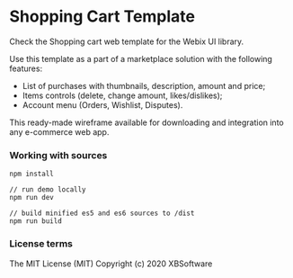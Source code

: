Shopping Cart Template
============

Check the Shopping cart web template for the Webix UI library.

Use this template as a part of a marketplace solution with the following features:

- List of purchases with thumbnails, description, amount and price;
- Items controls (delete, change amount, likes/dislikes);
- Account menu (Orders, Wishlist, Disputes).
 
This ready-made wireframe available for downloading and integration into any e-commerce web app.

### Working with sources

```
npm install

// run demo locally
npm run dev

// build minified es5 and es6 sources to /dist
npm run build
```

### License terms

The MIT License (MIT)
Copyright (c) 2020 XBSoftware